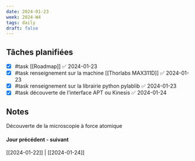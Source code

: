 ```yaml
---
date: 2024-01-23
week: 2024-W4
tags: daily
draft: false 
---
```


## Tâches planifiées

- [x] #task [[Roadmap]] ✅ 2024-01-23
- [x] #task renseignement sur la machine [[Thorlabs MAX311D]] ✅ 2024-01-23
- [x] #task renseignement sur la librairie python pylablib ✅ 2024-01-23
- [x] #task découverte de l'interface APT ou Kinesis ✅ 2024-01-24

## Notes

Découverte de la microscopie à force atomique

#### Jour précédent - suivant 
[[2024-01-22]] | [[2024-01-24]]